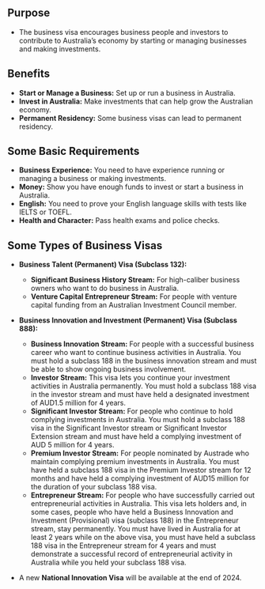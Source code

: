 ## Purpose

- The business visa encourages business people and investors to contribute to Australia’s economy by starting or managing businesses and making investments.

## Benefits

- **Start or Manage a Business:** Set up or run a business in Australia.
- **Invest in Australia:** Make investments that can help grow the Australian economy.
- **Permanent Residency:** Some business visas can lead to permanent residency.

## Some Basic Requirements

- **Business Experience:** You need to have experience running or managing a business or making investments.
- **Money:** Show you have enough funds to invest or start a business in Australia.
- **English:** You need to prove your English language skills with tests like IELTS or TOEFL.
- **Health and Character:** Pass health exams and police checks.

## Some Types of Business Visas

- **Business Talent (Permanent) Visa (Subclass 132):**
  - **Significant Business History Stream:** For high-caliber business owners who want to do business in Australia.
  - **Venture Capital Entrepreneur Stream:** For people with venture capital funding from an Australian Investment Council member.

- **Business Innovation and Investment (Permanent) Visa (Subclass 888):**
  - **Business Innovation Stream:** For people with a successful business career who want to continue business activities in Australia. You must hold a subclass 188 in the business innovation stream and must be able to show ongoing business involvement.
  - **Investor Stream:** This visa lets you continue your investment activities in Australia permanently. You must hold a subclass 188 visa in the investor stream and must have held a designated investment of AUD1.5 million for 4 years.
  - **Significant Investor Stream:** For people who continue to hold complying investments in Australia. You must hold a subclass 188 visa in the Significant Investor stream or Significant Investor Extension stream and must have held a complying investment of AUD 5 million for 4 years.
  - **Premium Investor Stream:** For people nominated by Austrade who maintain complying premium investments in Australia. You must have held a subclass 188 visa in the Premium Investor stream for 12 months and have held a complying investment of AUD15 million for the duration of your subclass 188 visa.
  - **Entrepreneur Stream:** For people who have successfully carried out entrepreneurial activities in Australia. This visa lets holders and, in some cases, people who have held a Business Innovation and Investment (Provisional) visa (subclass 188) in the Entrepreneur stream, stay permanently. You must have lived in Australia for at least 2 years while on the above visa, you must have held a subclass 188 visa in the Entrepreneur stream for 4 years and must demonstrate a successful record of entrepreneurial activity in Australia while you held your subclass 188 visa.

- A new **National Innovation Visa** will be available at the end of 2024.

